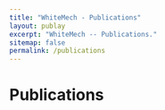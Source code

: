 ```yaml
---
title: "WhiteMech - Publications"
layout: publay
excerpt: "WhiteMech -- Publications."
sitemap: false
permalink: /publications
---
```


# Publications

<script src="https://bibbase.org/show?bib=https://raw.githubusercontent.com/whitemech/whitemech.github.io/master/whitemech-publications.bib&jsonp=1"></script>

<!-- ## Full List

{% for publi in site.data.publist %}

  {{ publi.title }} <br />
  <em>{{ publi.authors }} </em><br /><a href="{{ publi.link.url }}">{{ publi.link.display }}</a>

{% endfor %} -->
